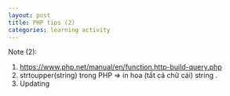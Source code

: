```yaml
---
layout: post
title: PHP tips (2)
categories: learning activity
---
```


Note (2):
1. https://www.php.net/manual/en/function.http-build-query.php
2. strtoupper(string) trong PHP => in hoa (tất cả chữ cái) string .
3. Updating
